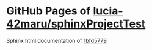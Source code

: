 GitHub Pages of [lucia-42maru/sphinxProjectTest](https://github.com/lucia-42maru/sphinxProjectTest.git)
===
Sphinx html documentation of [1bfd5779](https://github.com/lucia-42maru/sphinxProjectTest/tree/1bfd57790d9179f792c28395c92f02830faa397e)
